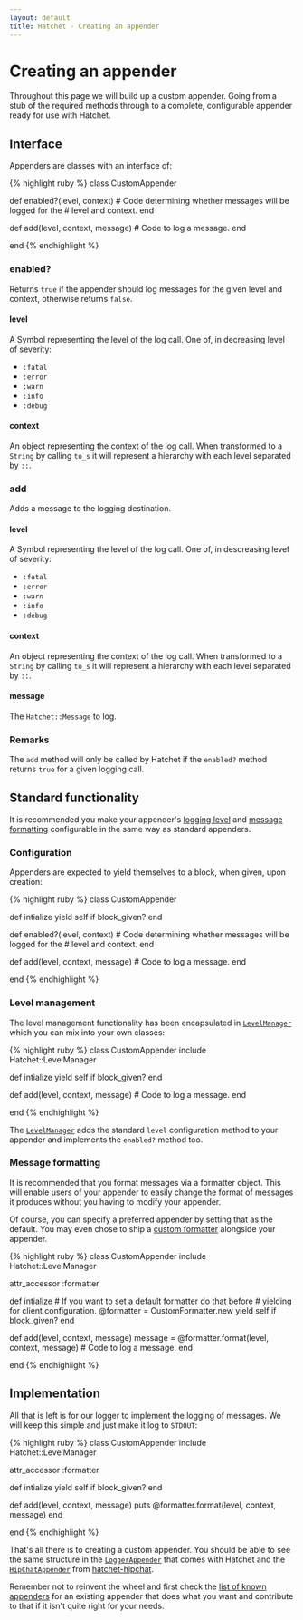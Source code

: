 ```yaml
---
layout: default
title: Hatchet - Creating an appender
---
```


# Creating an appender

Throughout this page we will build up a custom appender. Going from a stub of
the required methods through to a complete, configurable appender ready for use
with Hatchet.

## Interface

Appenders are classes with an interface of:

{% highlight ruby %}
class CustomAppender

  def enabled?(level, context)
    # Code determining whether messages will be logged for the
    # level and context.
  end

  def add(level, context, message)
    # Code to log a message.
  end

end
{% endhighlight %}

### enabled?

Returns `true` if the appender should log messages for the given level and
context, otherwise returns `false`.

#### level

A Symbol representing the level of the log call. One of, in decreasing level of
severity:

 * `:fatal`
 * `:error`
 * `:warn`
 * `:info`
 * `:debug`

#### context

An object representing the context of the log call. When transformed to a
`String` by calling `to_s` it will represent a hierarchy with each level
separated by `::`.

### add

Adds a message to the logging destination.

#### level

A Symbol representing the level of the log call. One of, in descreasing level of
severity:

 * `:fatal`
 * `:error`
 * `:warn`
 * `:info`
 * `:debug`

#### context

An object representing the context of the log call. When transformed to a
`String` by calling `to_s` it will represent a hierarchy with each level
separated by `::`.

#### message

The `Hatchet::Message` to log.

### Remarks

The `add` method will only be called by Hatchet if the `enabled?` method returns
`true` for a given logging call.

## Standard functionality

It is recommended you make your appender's [logging level](/hatchet/configuration.html#levels)
and [message formatting](/hatchet/configuration.html#formatters) configurable in
the same way as standard appenders.

### Configuration

Appenders are expected to yield themselves to a block, when given, upon
creation:

{% highlight ruby %}
class CustomAppender

  def intialize
    yield self if block_given?
  end

  def enabled?(level, context)
    # Code determining whether messages will be logged for the
    # level and context.
  end

  def add(level, context, message)
    # Code to log a message.
  end

end
{% endhighlight %}

### Level management

The level management functionality has been encapsulated in [`LevelManager`](https://github.com/gshutler/hatchet/blob/master/lib/hatchet/level_manager.rb)
which you can mix into your own classes:

{% highlight ruby %}
class CustomAppender
  include Hatchet::LevelManager

  def intialize
    yield self if block_given?
  end

  def add(level, context, message)
    # Code to log a message.
  end

end
{% endhighlight %}

The [`LevelManager`](https://github.com/gshutler/hatchet/blob/master/lib/hatchet/level_manager.rb)
adds the standard `level` configuration method to your appender and implements
the `enabled?` method too.

### Message formatting

It is recommended that you format messages via a formatter object. This will
enable users of your appender to easily change the format of messages it
produces without you having to modify your appender.

Of course, you can specify a preferred appender by setting that as the default.
You may even chose to ship a [custom formatter](/hatchet/extending/formatters.html)
alongside your appender.

{% highlight ruby %}
class CustomAppender
  include Hatchet::LevelManager

  attr_accessor :formatter

  def intialize
    # If you want to set a default formatter do that before
    # yielding for client configuration.
    @formatter = CustomFormatter.new
    yield self if block_given?
  end

  def add(level, context, message)
    message = @formatter.format(level, context, message)
    # Code to log a message.
  end

end
{% endhighlight %}

## Implementation

All that is left is for our logger to implement the logging of messages. We will
keep this simple and just make it log to `STDOUT`:

{% highlight ruby %}
class CustomAppender
  include Hatchet::LevelManager

  attr_accessor :formatter

  def intialize
    yield self if block_given?
  end

  def add(level, context, message)
    puts @formatter.format(level, context, message)
  end

end
{% endhighlight %}

That's all there is to creating a custom appender. You should be able to see the
same structure in the [`LoggerAppender`](https://github.com/gshutler/hatchet/blob/master/lib/hatchet/logger_appender.rb)
that comes with Hatchet and the [`HipChatAppender`](https://github.com/gshutler/hatchet-hipchat/blob/master/lib/hatchet-hipchat.rb)
from [hatchet-hipchat](https://github.com/gshutler/hatchet-hipchat).

Remember not to reinvent the wheel and first check the [list of known appenders](/hatchet/extensions.html#appenders)
for an existing appender that does what you want and contribute to that if it
isn't quite right for your needs.

